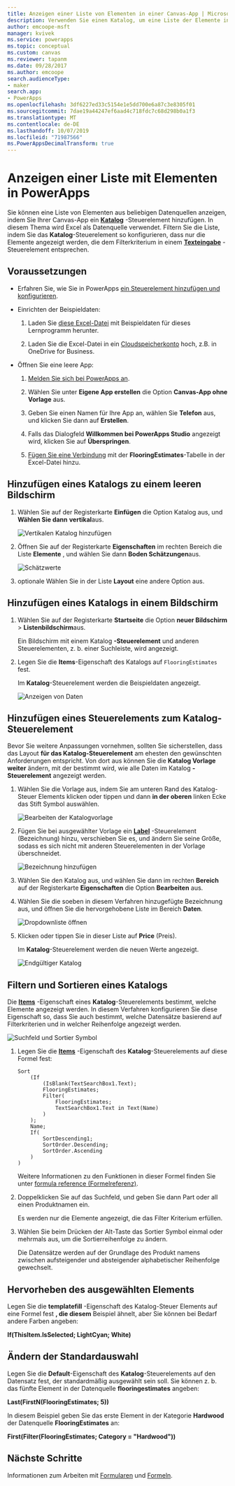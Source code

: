 ```yaml
---
title: Anzeigen einer Liste von Elementen in einer Canvas-App | Microsoft-Dokumentation
description: Verwenden Sie einen Katalog, um eine Liste der Elemente in Ihrer Canvas-App anzuzeigen, und filtern Sie die Liste, indem Sie ein Kriterium angeben.
author: emcoope-msft
manager: kvivek
ms.service: powerapps
ms.topic: conceptual
ms.custom: canvas
ms.reviewer: tapanm
ms.date: 09/28/2017
ms.author: emcoope
search.audienceType:
- maker
search.app:
- PowerApps
ms.openlocfilehash: 3df6227ed33c5154e1e5dd700e6a87c3e8305f01
ms.sourcegitcommit: 7dae19a44247ef6aad4c718fdc7c68d298b0a1f3
ms.translationtype: MT
ms.contentlocale: de-DE
ms.lasthandoff: 10/07/2019
ms.locfileid: "71987566"
ms.PowerAppsDecimalTransform: true
---
```

# <a name="show-a-list-of-items-in-powerapps"></a>Anzeigen einer Liste mit Elementen in PowerApps

Sie können eine Liste von Elementen aus beliebigen Datenquellen anzeigen, indem Sie Ihrer Canvas-App ein **[Katalog](controls/control-gallery.md)** -Steuerelement hinzufügen. In diesem Thema wird Excel als Datenquelle verwendet. Filtern Sie die Liste, indem Sie das **Katalog**-Steuerelement so konfigurieren, dass nur die Elemente angezeigt werden, die dem Filterkriterium in einem **[Texteingabe](controls/control-text-input.md)** -Steuerelement entsprechen.

## <a name="prerequisites"></a>Voraussetzungen

- Erfahren Sie, wie Sie in PowerApps [ein Steuerelement hinzufügen und konfigurieren](add-configure-controls.md).

- Einrichten der Beispieldaten:
    1. Laden Sie [diese Excel-Datei](https://az787822.vo.msecnd.net/documentation/get-started-from-data/FlooringEstimates.xlsx) mit Beispieldaten für dieses Lernprogramm herunter.

    2. Laden Sie die Excel-Datei in ein [Cloudspeicherkonto](connections/cloud-storage-blob-connections.md) hoch, z.B. in OneDrive for Business.

- Öffnen Sie eine leere App:
    1. [Melden Sie sich bei PowerApps an](http://web.powerapps.com?utm_source=padocs&utm_medium=linkinadoc&utm_campaign=referralsfromdoc).

    1. Wählen Sie unter **Eigene App erstellen** die Option **Canvas-App ohne Vorlage** aus.

    1. Geben Sie einen Namen für Ihre App an, wählen Sie **Telefon** aus, und klicken Sie dann auf **Erstellen**.

    1. Falls das Dialogfeld **Willkommen bei PowerApps Studio** angezeigt wird, klicken Sie auf **Überspringen**.

    1. [Fügen Sie eine Verbindung](add-data-connection.md) mit der **FlooringEstimates**-Tabelle in der Excel-Datei hinzu.

## <a name="add-a-gallery-to-a-blank-screen"></a>Hinzufügen eines Katalogs zu einem leeren Bildschirm

1. Wählen Sie auf der Registerkarte **Einfügen** die Option Katalog aus, und **Wählen Sie dann** **vertikal**aus.

    ![Vertikalen Katalog hinzufügen](./media/add-gallery/gallery-dropdown.png)

1. Öffnen Sie auf der Registerkarte **Eigenschaften** im rechten Bereich die Liste **Elemente** , und wählen Sie dann **Boden Schätzungen**aus.

    ![Schätzwerte](./media/add-gallery/select-layout.png)

1. optionale Wählen Sie in der Liste **Layout** eine andere Option aus.

## <a name="add-a-gallery-in-a-screen"></a>Hinzufügen eines Katalogs in einem Bildschirm

1. Wählen Sie auf der Registerkarte **Startseite** die Option **neuer Bildschirm** > **Listenbildschirm**aus.

    Ein Bildschirm mit einem Katalog **-Steuerelement** und anderen Steuerelementen, z. b. einer Suchleiste, wird angezeigt.

1. Legen Sie die **Items**-Eigenschaft des Katalogs auf `FlooringEstimates` fest.

    Im **Katalog**-Steuerelement werden die Beispieldaten angezeigt.

    ![Anzeigen von Daten](./media/add-gallery/show-data-default.png)

## <a name="add-a-control-to-the-gallery-control"></a>Hinzufügen eines Steuerelements zum Katalog-Steuerelement
Bevor Sie weitere Anpassungen vornehmen, sollten Sie sicherstellen, dass das Layout **für das Katalog-Steuerelement** am ehesten den gewünschten Anforderungen entspricht. Von dort aus können Sie die **Katalog Vorlage weiter** ändern, mit der bestimmt wird, wie alle Daten im Katalog **-Steuerelement** angezeigt werden.

1. Wählen Sie die Vorlage aus, indem Sie am unteren Rand des Katalog-Steuer Elements klicken oder tippen und dann **in der oberen** linken Ecke das Stift Symbol auswählen.

    ![Bearbeiten der Katalogvorlage](./media/add-gallery/edit-item.png)

2. Fügen Sie bei ausgewählter Vorlage ein **[Label](controls/control-text-box.md)** -Steuerelement (Bezeichnung) hinzu, verschieben Sie es, und ändern Sie seine Größe, sodass es sich nicht mit anderen Steuerelementen in der Vorlage überschneidet.

    ![Bezeichnung hinzufügen](./media/add-gallery/add-text-box.png)

3. Wählen Sie den Katalog aus, und wählen Sie dann im rechten **Bereich** auf der Registerkarte **Eigenschaften** die Option **Bearbeiten** aus.

4. Wählen Sie die soeben in diesem Verfahren hinzugefügte Bezeichnung aus, und öffnen Sie die hervorgehobene Liste im Bereich **Daten**.

    ![Dropdownliste öffnen](./media/add-gallery/open-dropdown.png)

5. Klicken oder tippen Sie in dieser Liste auf **Price** (Preis).

    Im **Katalog**-Steuerelement werden die neuen Werte angezeigt.

    ![Endgültiger Katalog](./media/add-gallery/final-gallery.png)

## <a name="filter-and-sort-a-gallery"></a>Filtern und Sortieren eines Katalogs
Die **[Items](controls/properties-core.md)** -Eigenschaft eines **Katalog**-Steuerelements bestimmt, welche Elemente angezeigt werden. In diesem Verfahren konfigurieren Sie diese Eigenschaft so, dass Sie auch bestimmt, welche Datensätze basierend auf Filterkriterien und in welcher Reihenfolge angezeigt werden.

![Suchfeld und Sortier Symbol](./media/add-gallery/text-search-box.png)

1. Legen Sie die **[Items](controls/properties-core.md)** -Eigenschaft des **Katalog**-Steuerelements auf diese Formel fest:

    ```powerapps-comma
    Sort
        (If
            (IsBlank(TextSearchBox1.Text);
            FlooringEstimates;
            Filter(
                FlooringEstimates;
                TextSearchBox1.Text in Text(Name)
            )
        );
        Name;
        If(
            SortDescending1;
            SortOrder.Descending;
            SortOrder.Ascending
        )
    )
    ```

    Weitere Informationen zu den Funktionen in dieser Formel finden Sie unter [formula reference (Formelreferenz)](formula-reference.md).

1. Doppelklicken Sie auf das Suchfeld, und geben Sie dann Part oder all einen Produktnamen ein.

    Es werden nur die Elemente angezeigt, die das Filter Kriterium erfüllen.

1. Wählen Sie beim Drücken der Alt-Taste das Sortier Symbol einmal oder mehrmals aus, um die Sortierreihenfolge zu ändern.

    Die Datensätze werden auf der Grundlage des Produkt namens zwischen aufsteigender und absteigender alphabetischer Reihenfolge gewechselt.

## <a name="highlight-the-selected-item"></a>Hervorheben des ausgewählten Elements
Legen Sie die **templatefill** -Eigenschaft des Katalog-Steuer Elements auf eine Formel fest **, die diesem** Beispiel ähnelt, aber Sie können bei Bedarf andere Farben angeben:

**If(ThisItem.IsSelected; LightCyan; White)**

## <a name="change-the-default-selection"></a>Ändern der Standardauswahl
Legen Sie die **Default**-Eigenschaft des **Katalog**-Steuerelements auf den Datensatz fest, der standardmäßig ausgewählt sein soll. Sie können z. b. das fünfte Element in der Datenquelle **flooringestimates** angeben:

**Last(FirstN(FlooringEstimates; 5))**

In diesem Beispiel geben Sie das erste Element in der Kategorie **Hardwood** der Datenquelle **FlooringEstimates** an:

**First(Filter(FlooringEstimates; Category = "Hardwood"))**

## <a name="next-steps"></a>Nächste Schritte
Informationen zum Arbeiten mit [Formularen](working-with-forms.md) und [Formeln](working-with-formulas.md).
